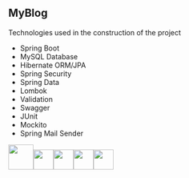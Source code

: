 ## MyBlog
<p>Technologies used in the construction of the project</p>
<ul>
  <li>Spring Boot</li>
  <li>MySQL Database</li>
  <li>Hibernate ORM/JPA</li>
  <li>Spring Security</li>
  <li>Spring Data</li>
  <li>Lombok</li>
  <li>Validation</li>
  <li>Swagger</li>
  <li>JUnit</li>
  <li>Mockito</li>
<li>Spring Mail Sender</li>
</ul>

<img src="https://icon-library.com/images/java-icon-png/java-icon-png-15.jpg" style="height: 50px"><img src="https://www.svgrepo.com/show/354380/spring-icon.svg" style="height: 40px"><img src="https://www.freepnglogos.com/uploads/logo-mysql-png/logo-mysql-mysql-logo-png-images-are-download-crazypng-21.png" style="height: 40px"><img src="https://design.jboss.org/hibernate/logo/final/hibernate_logo_whitebkg_stacked_256px.png" style="height: 40px"><img src="https://static1.smartbear.co/swagger/media/assets/images/swagger_logo.svg" style="height: 40px">

